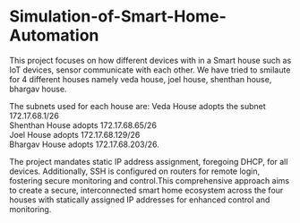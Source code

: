 # Simulation-of-Smart-Home-Automation
This project focuses on how different devices with in a Smart house such as IoT devices, sensor communicate with each other. We have tried to smilaute for 4 different houses namely veda house,
joel house, shenthan house, bhargav house.


The subnets used for each house are:
Veda House adopts the subnet 172.17.68.1/26 <br/>
Shenthan House adopts 172.17.68.65/26 <br/>
Joel House adopts 172.17.68.129/26 <br/>
Bhargav House adopts 172.17.68.203/26.

The project mandates static IP address assignment, foregoing DHCP, for all devices.
Additionally, SSH is configured on routers for remote login, fostering secure
monitoring and control.This comprehensive approach aims to create a secure,
interconnected smart home ecosystem across the four houses with statically
assigned IP addresses for enhanced control and monitoring.
